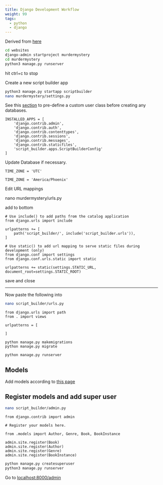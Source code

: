 ```yaml
---
title: Django Development Workflow
weight: 99
tags: 
  - python
  - django
---
```


Derived from [here](https://developer.mozilla.org/en-US/docs/Learn/Server-side/Django/skeleton_website)

```bash
cd websites
django-admin startproject murdermystery
cd murdermystery
python3 manage.py runserver
```

hit ctrl+c to stop

Create a new script builder app

```bash
python3 manage.py startapp scriptbuilder
nano murdermystery/settings.py
```

See this [section](https://docs.djangoproject.com/en/4.0/topics/auth/customizing/#using-a-custom-user-model-when-starting-a-project) to pre-define a custom user class before creating any databases.

```
INSTALLED_APPS = [
    'django.contrib.admin',
    'django.contrib.auth',
    'django.contrib.contenttypes',
    'django.contrib.sessions',
    'django.contrib.messages',
    'django.contrib.staticfiles',
    'script_builder.apps.ScriptBuilderConfig'
]
```

Update Database if necessary.

```
TIME_ZONE = 'UTC'
```

```
TIME_ZONE = 'America/Phoenix'
```


Edit URL mappings

nano murdermystery/urls.py 

add to bottom 

```
# Use include() to add paths from the catalog application
from django.urls import include

urlpatterns += [
    path('script_builder/', include('script_builder.urls')),
]
```

```
# Use static() to add url mapping to serve static files during development (only)
from django.conf import settings
from django.conf.urls.static import static

urlpatterns += static(settings.STATIC_URL, document_root=settings.STATIC_ROOT)
```

save and close

----

Now paste the following into 

```bash
nano script_builder/urls.py
```

```
from django.urls import path
from . import views

urlpatterns = [

]
```


```
python manage.py makemigrations
python manage.py migrate
```


```
python manage.py runserver
```

## Models

Add models according to [this page](https://developer.mozilla.org/en-US/docs/Learn/Server-side/Django/Models)

## Register models and add super user

```bash
nano script_builder/admin.py
```

```
from django.contrib import admin

# Register your models here.

from .models import Author, Genre, Book, BookInstance

admin.site.register(Book)
admin.site.register(Author)
admin.site.register(Genre)
admin.site.register(BookInstance)
```

```bash
python manage.py createsuperuser
python3 manage.py runserver
```

Go to <localhost:8000/admin>